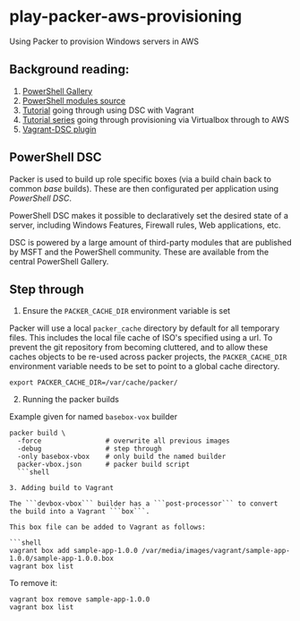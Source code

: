 # play-packer-aws-provisioning
Using Packer to provision Windows servers in AWS

## Background reading:

1. [PowerShell Gallery](https://www.powershellgallery.com/packages)
2. [PowerShell modules source](https://github.com/PowerShell/)
3. [Tutorial](https://dennypc.wordpress.com/2014/12/02/vagrant-provisioning-powershell-dsc/) going through using DSC with Vagrant
4. [Tutorial series](http://www.onegeek.com.au/articles/machine-factories-part1-vagrant) going through provisioning via Virtualbox through to AWS
5. [Vagrant-DSC plugin](https://github.com/mefellows/vagrant-dsc)

## PowerShell DSC

Packer is used to build up role specific boxes (via a build chain back to common *base* builds). These are then configurated per application using *PowerShell DSC*. 

PowerShell DSC makes it possible to declaratively set the desired state of a server, including Windows Features, Firewall rules, Web applications, etc.

DSC is powered by a large amount of third-party modules that are published by MSFT and the PowerShell community. These are available from the central PowerShell Gallery.

## Step through

1. Ensure the ```PACKER_CACHE_DIR``` environment variable is set

  Packer will use a local ```packer_cache``` directory by default for all temporary files. This includes the local file cache of ISO's specified using a url. 
  To prevent the git repository from becoming cluttered, and to allow these caches objects to be re-used across packer projects, the ```PACKER_CACHE_DIR``` environment variable needs to be set to point to a global cache directory.

  ```shell
  export PACKER_CACHE_DIR=/var/cache/packer/
  ```

2. Running the packer builds

  Example given for named ```basebox-vox``` builder

  ```shell
  packer build \
    -force                # overwrite all previous images
    -debug                # step through
    -only basebox-vbox    # only build the named builder
    packer-vbox.json      # packer build script 
    ```shell

3. Adding build to Vagrant

  The ```devbox-vbox``` builder has a ```post-processor``` to convert the build into a Vagrant ```box```.
  
  This box file can be added to Vagrant as follows:

  ```shell
  vagrant box add sample-app-1.0.0 /var/media/images/vagrant/sample-app-1.0.0/sample-app-1.0.0.box
  vagrant box list
  ```

  To remove it:

  ```shell
  vagrant box remove sample-app-1.0.0
  vagrant box list
  ```

